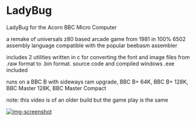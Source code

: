 # LadyBug
LadyBug for the Acorn BBC Micro Computer

a remake of universals z80 based arcade game from 1981 in 100% 6502 assembly language compatible with the popular beebasm assembler

includes 2 utilities written in c for converting the font and image files from .raw format to .bin format. source code and compiled windows .exe included

runs on a BBC B with sideways ram upgrade, BBC B+ 64K, BBC B+ 128K, BBC Master 128K, BBC Master Compact

note: this video is of an older build but the game play is the same

[![img-screenshot](https://user-images.githubusercontent.com/87623090/136460719-7151cdd3-741a-4b1a-9a53-1be546448695.png)](https://www.youtube.com/watch?v=CsHSW4qdZ9U)
